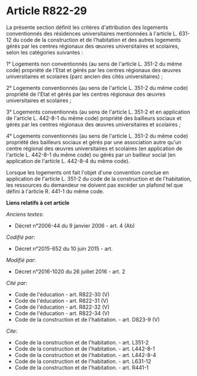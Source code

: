 # Article R822-29

La présente section définit les critères d'attribution des logements conventionnés des résidences universitaires mentionnées
à l'article L. 631-12 du code de la construction et de l'habitation et des autres logements gérés par les centres régionaux
des œuvres universitaires et scolaires, selon les catégories suivantes : 

1° Logements non conventionnés (au sens de l'article L. 351-2 du même code) propriété de l'Etat et gérés par les centres
régionaux des œuvres universitaires et scolaires (parc ancien des cités universitaires) ; 

2° Logements conventionnés (au sens de l'article L. 351-2 du même code) propriété de l'Etat et gérés par les centres
régionaux des œuvres universitaires et scolaires ; 

3° Logements conventionnés (au sens de l'article L. 351-2 et en application de l'article L. 442-8-1 du même code) propriété
des bailleurs sociaux et gérés par les centres régionaux des œuvres universitaires et scolaires ; 

4° Logements conventionnés (au sens de l'article L. 351-2 du même code) propriété des bailleurs sociaux et gérés par une
association autre qu'un centre régional des œuvres universitaires et scolaires (en application de l'article L. 442-8-1 du
même code) ou gérés par un bailleur social (en application de l'article L. 442-8-4 du même code). 

Lorsque les logements ont fait l'objet d'une convention conclue en application de l'article L. 351-2 du code de la
construction et de l'habitation, les ressources du demandeur ne doivent pas excéder un plafond tel que défini à l'article R.
441-1 du même code.

**Liens relatifs à cet article**

_Anciens textes_:

  - Décret n°2006-44 du 9 janvier 2006 - art. 4 (Ab)

_Codifié par_:

  - Décret n°2015-652 du 10 juin 2015 - art.

_Modifié par_:

  - Décret n°2016-1020 du 26 juillet 2016 - art. 2

_Cité par_:

  - Code de l'éducation - art. R822-30 (V)
  - Code de l'éducation - art. R822-31 (V)
  - Code de l'éducation - art. R822-32 (V)
  - Code de l'éducation - art. R822-34 (V)
  - Code de la construction et de l'habitation. - art. D823-9 (V)

_Cite_:

  - Code de la construction et de l'habitation. - art. L351-2
  - Code de la construction et de l'habitation. - art. L442-8-1
  - Code de la construction et de l'habitation. - art. L442-8-4
  - Code de la construction et de l'habitation. - art. L631-12
  - Code de la construction et de l'habitation. - art. R441-1
